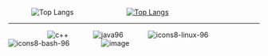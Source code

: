 &emsp;&emsp;&emsp;
![Top Langs](https://github-readme-stats.vercel.app/api/top-langs/?username=jkeresman01&theme=github_dark) &emsp;&emsp;&emsp;&emsp;&emsp;&emsp;&emsp;
[![Top Langs](https://github-readme-stats.vercel.app/api/top-langs/?username=jkeresman01&theme=github_dark&layout=donut&hide_title=true)](https://github.com/jkeresman01/github-readme-stats)

----------------------------------------------------------------------------------------------------------------------------------------------------

&emsp;&emsp;&emsp; &emsp;&emsp;
![c++](https://github.com/jkeresman01/jkeresman01/assets/165517653/a3b11290-2cbc-44a1-95bc-ae6f661fc680) &emsp;&emsp;&emsp;
![java96](https://github.com/jkeresman01/jkeresman01/assets/165517653/00caf14c-706d-4b60-813f-4bc4e4e1fb96) &emsp;&emsp;&emsp;
![icons8-linux-96](https://github.com/jkeresman01/jkeresman01/assets/165517653/f2adc49f-0de9-479b-b5eb-10792afcafa4) &emsp;&emsp;&emsp;
![icons8-bash-96](https://github.com/jkeresman01/jkeresman01/assets/165517653/2a886147-ca9c-49e7-af52-d9972c0172ee)  &emsp;&emsp;&emsp;&emsp;
![image](https://github.com/jkeresman01/jkeresman01/assets/165517653/2b6434f1-e71e-4e45-84fa-b2165b09d900) &emsp;&emsp;&emsp;


<!--
**jkeresman01/jkeresman01** is a ✨ _special_ ✨ repository because its `README.md` (this file) appears on your GitHub profile.

Here are some ideas to get you started:

- 🔭 I’m currently working on ...
- 🌱 I’m currently learning ...
- 👯 I’m looking to collaborate on ...
- 🤔 I’m looking for help with ...
- 💬 Ask me about ...
- 📫 How to reach me: ...
- 😄 Pronouns: ...
- ⚡ Fun fact: ...
-->
